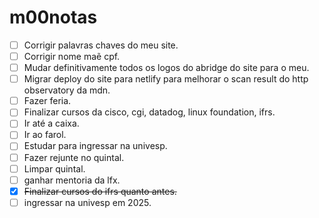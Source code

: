 # m00notas

- [ ] Corrigir palavras chaves do meu site.
- [ ] Corrigir nome maẽ cpf.
- [ ] Mudar definitivamente todos os logos do abridge do site para o meu.
- [ ] Migrar deploy do site para netlify para melhorar o scan result do http observatory da mdn.
- [ ] Fazer feria.
- [ ] Finalizar cursos da cisco, cgi, datadog, linux foundation, ifrs.
- [ ] Ir até a caixa.
- [ ] Ir ao farol.
- [ ] Estudar para ingressar na univesp.
- [ ] Fazer rejunte no quintal.
- [ ] Limpar quintal.
- [ ] ganhar mentoria da lfx.
- [X] ~~Finalizar cursos do ifrs quanto antes.~~
- [ ] ingressar na univesp em 2025.
